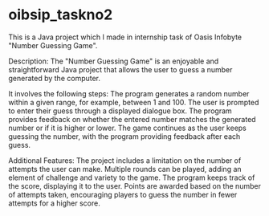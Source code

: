 # oibsip_taskno2
This is a Java project which I made in internship task of Oasis Infobyte "Number Guessing Game".


Description: The "Number Guessing Game" is an enjoyable and straightforward Java project that allows the user to guess a number generated by the computer.

It involves the following steps:
The program generates a random number within a given range, for example, between 1 and 100.
The user is prompted to enter their guess through a displayed dialogue box.
The program provides feedback on whether the entered number matches the generated number or if it is higher or lower.
The game continues as the user keeps guessing the number, with the program providing feedback after each guess.

Additional Features:
The project includes a limitation on the number of attempts the user can make.
Multiple rounds can be played, adding an element of challenge and variety to the game.
The program keeps track of the score, displaying it to the user.
Points are awarded based on the number of attempts taken, encouraging players to guess the number in fewer attempts for a higher score.
